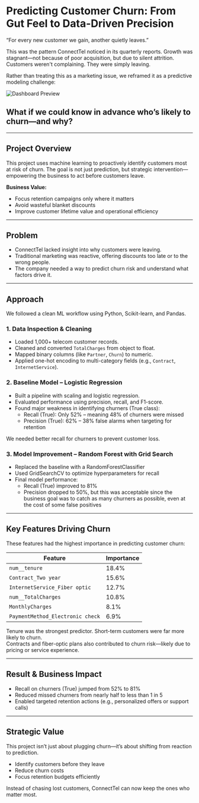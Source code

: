 # Predicting Customer Churn: From Gut Feel to Data-Driven Precision

“For every new customer we gain, another quietly leaves.”

This was the pattern ConnectTel noticed in its quarterly reports. Growth was stagnant—not because of poor acquisition, but due to silent attrition. Customers weren't complaining. They were simply leaving.

Rather than treating this as a marketing issue, we reframed it as a predictive modeling challenge:

![Dashboard Preview](image/churn.gif)

## What if we could know in advance who’s likely to churn—and why?

---

## Project Overview

This project uses machine learning to proactively identify customers most at risk of churn. The goal is not just prediction, but strategic intervention—empowering the business to act before customers leave.

**Business Value:**
- Focus retention campaigns only where it matters
- Avoid wasteful blanket discounts
- Improve customer lifetime value and operational efficiency

---

## Problem

- ConnectTel lacked insight into why customers were leaving.
- Traditional marketing was reactive, offering discounts too late or to the wrong people.
- The company needed a way to predict churn risk and understand what factors drive it.

---

## Approach

We followed a clean ML workflow using Python, Scikit-learn, and Pandas.

### 1. Data Inspection & Cleaning
- Loaded 1,000+ telecom customer records.
- Cleaned and converted `TotalCharges` from object to float.
- Mapped binary columns (like `Partner`, `Churn`) to numeric.
- Applied one-hot encoding to multi-category fields (e.g., `Contract`, `InternetService`).

### 2. Baseline Model – Logistic Regression
- Built a pipeline with scaling and logistic regression.
- Evaluated performance using precision, recall, and F1-score.
- Found major weakness in identifying churners (True class):
  - Recall (True): Only 52% – meaning 48% of churners were missed
  - Precision (True): 62% – 38% false alarms when targeting for retention

We needed better recall for churners to prevent customer loss.

### 3. Model Improvement – Random Forest with Grid Search
- Replaced the baseline with a RandomForestClassifier
- Used GridSearchCV to optimize hyperparameters for recall
- Final model performance:
  - Recall (True) improved to 81%
  - Precision dropped to 50%, but this was acceptable since the business goal was to catch as many churners as possible, even at the cost of some false positives

---

## Key Features Driving Churn

These features had the highest importance in predicting customer churn:

| Feature                           | Importance |
|----------------------------------|------------|
| `num__tenure`                    | 18.4%      |
| `Contract_Two year`              | 15.6%      |
| `InternetService_Fiber optic`    | 12.7%      |
| `num__TotalCharges`              | 10.8%      |
| `MonthlyCharges`                 | 8.1%       |
| `PaymentMethod_Electronic check`| 6.9%       |

Tenure was the strongest predictor. Short-term customers were far more likely to churn.  
Contracts and fiber-optic plans also contributed to churn risk—likely due to pricing or service experience.

---

## Result & Business Impact

- Recall on churners (True) jumped from 52% to 81%
- Reduced missed churners from nearly half to less than 1 in 5
- Enabled targeted retention actions (e.g., personalized offers or support calls)

---

## Strategic Value

This project isn’t just about plugging churn—it’s about shifting from reaction to prediction.

- Identify customers before they leave  
- Reduce churn costs  
- Focus retention budgets efficiently  

Instead of chasing lost customers, ConnectTel can now keep the ones who matter most.
